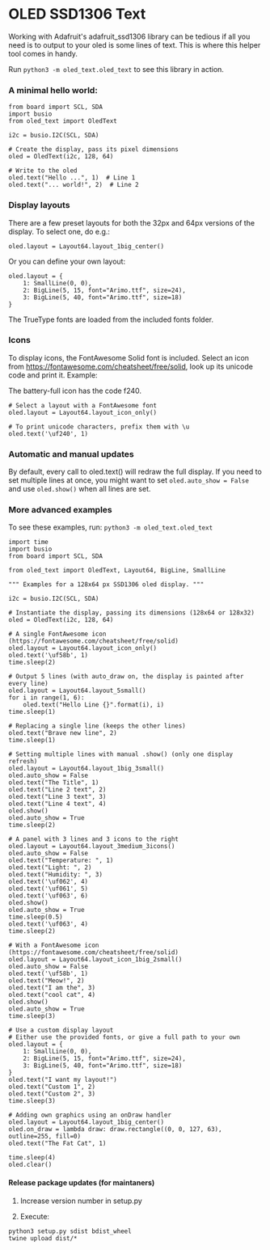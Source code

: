 # OLED SSD1306 Text

Working with Adafruit's adafruit_ssd1306 library can be tedious if all you need is to output to your oled is some lines of text.
This is where this helper tool comes in handy.

Run `python3 -m oled_text.oled_text` to see this library in action.

### A minimal hello world:

```
from board import SCL, SDA
import busio
from oled_text import OledText

i2c = busio.I2C(SCL, SDA)

# Create the display, pass its pixel dimensions
oled = OledText(i2c, 128, 64)

# Write to the oled
oled.text("Hello ...", 1)  # Line 1
oled.text("... world!", 2)  # Line 2

```

### Display layouts

There are a few preset layouts for both the 32px and 64px versions of the display. To select one, do e.g.:

`oled.layout = Layout64.layout_1big_center()`
 
Or you can define your own layout:
```
oled.layout = {
	1: SmallLine(0, 0),
	2: BigLine(5, 15, font="Arimo.ttf", size=24),
	3: BigLine(5, 40, font="Arimo.ttf", size=18)
}

```
The TrueType fonts are loaded from the included fonts folder. 

### Icons
To display icons, the FontAwesome Solid font is included. Select an icon from https://fontawesome.com/cheatsheet/free/solid,
look up its unicode code and print it. Example:

The battery-full icon has the code f240.

```
# Select a layout with a FontAwesome font
oled.layout = Layout64.layout_icon_only()

# To print unicode characters, prefix them with \u
oled.text('\uf240', 1)
```

### Automatic and manual updates
By default, every call to oled.text() will redraw the full display. If you need to set multiple lines at once, you
might want to set `oled.auto_show = False` and use `oled.show()` when all lines are set.



### More advanced examples
To see these examples, run:
`python3 -m oled_text.oled_text`

```
import time
import busio
from board import SCL, SDA

from oled_text import OledText, Layout64, BigLine, SmallLine

""" Examples for a 128x64 px SSD1306 oled display. """

i2c = busio.I2C(SCL, SDA)

# Instantiate the display, passing its dimensions (128x64 or 128x32)
oled = OledText(i2c, 128, 64)

# A single FontAwesome icon (https://fontawesome.com/cheatsheet/free/solid)
oled.layout = Layout64.layout_icon_only()
oled.text('\uf58b', 1)
time.sleep(2)

# Output 5 lines (with auto_draw on, the display is painted after every line)
oled.layout = Layout64.layout_5small()
for i in range(1, 6):
	oled.text("Hello Line {}".format(i), i)
time.sleep(1)

# Replacing a single line (keeps the other lines)
oled.text("Brave new line", 2)
time.sleep(1)

# Setting multiple lines with manual .show() (only one display refresh)
oled.layout = Layout64.layout_1big_3small()
oled.auto_show = False
oled.text("The Title", 1)
oled.text("Line 2 text", 2)
oled.text("Line 3 text", 3)
oled.text("Line 4 text", 4)
oled.show()
oled.auto_show = True
time.sleep(2)

# A panel with 3 lines and 3 icons to the right
oled.layout = Layout64.layout_3medium_3icons()
oled.auto_show = False
oled.text("Temperature: ", 1)
oled.text("Light: ", 2)
oled.text("Humidity: ", 3)
oled.text('\uf062', 4)
oled.text('\uf061', 5)
oled.text('\uf063', 6)
oled.show()
oled.auto_show = True
time.sleep(0.5)
oled.text('\uf063', 4)
time.sleep(2)

# With a FontAwesome icon (https://fontawesome.com/cheatsheet/free/solid)
oled.layout = Layout64.layout_icon_1big_2small()
oled.auto_show = False
oled.text('\uf58b', 1)
oled.text("Meow!", 2)
oled.text("I am the", 3)
oled.text("cool cat", 4)
oled.show()
oled.auto_show = True
time.sleep(3)

# Use a custom display layout
# Either use the provided fonts, or give a full path to your own
oled.layout = {
	1: SmallLine(0, 0),
	2: BigLine(5, 15, font="Arimo.ttf", size=24),
	3: BigLine(5, 40, font="Arimo.ttf", size=18)
}
oled.text("I want my layout!")
oled.text("Custom 1", 2)
oled.text("Custom 2", 3)
time.sleep(3)

# Adding own graphics using an onDraw handler
oled.layout = Layout64.layout_1big_center()
oled.on_draw = lambda draw: draw.rectangle((0, 0, 127, 63), outline=255, fill=0)
oled.text("The Fat Cat", 1)

time.sleep(4)
oled.clear()

```

#### Release package updates (for maintaners)

1. Increase version number in setup.py

2. Execute:
```
python3 setup.py sdist bdist_wheel
twine upload dist/*
```